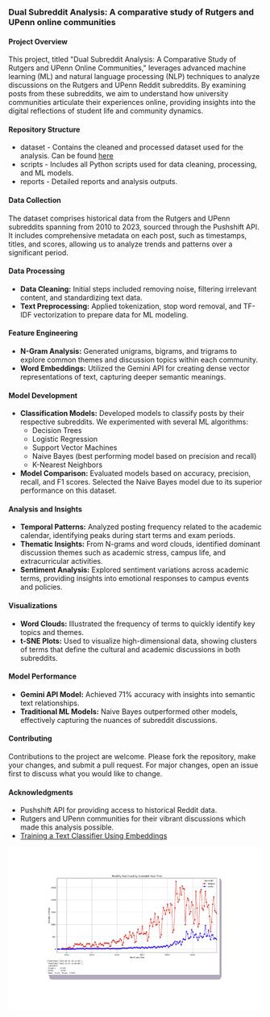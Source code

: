 ### Dual Subreddit Analysis: A comparative study of Rutgers and UPenn online communities 

#### Project Overview
This project, titled "Dual Subreddit Analysis: A Comparative Study of Rutgers and UPenn Online Communities," leverages advanced machine learning (ML) and natural language processing (NLP) techniques to analyze discussions on the Rutgers and UPenn Reddit subreddits. By examining posts from these subreddits, we aim to understand how university communities articulate their experiences online, providing insights into the digital reflections of student life and community dynamics.

#### Repository Structure
* dataset         - Contains the cleaned and processed dataset used for the analysis. Can be found [here](https://drive.google.com/drive/folders/1Hc_rhzceMhvnHLaaIwVXCJQF-DviaZae?usp=sharing)
* scripts         - Includes all Python scripts used for data cleaning, processing, and ML models.
* reports         - Detailed reports and analysis outputs.

#### Data Collection
The dataset comprises historical data from the Rutgers and UPenn subreddits spanning from 2010 to 2023, sourced through the Pushshift API. It includes comprehensive metadata on each post, such as timestamps, titles, and scores, allowing us to analyze trends and patterns over a significant period.

#### Data Processing
- **Data Cleaning:** Initial steps included removing noise, filtering irrelevant content, and standardizing text data.
- **Text Preprocessing:** Applied tokenization, stop word removal, and TF-IDF vectorization to prepare data for ML modeling.

#### Feature Engineering
- **N-Gram Analysis:** Generated unigrams, bigrams, and trigrams to explore common themes and discussion topics within each community.
- **Word Embeddings:** Utilized the Gemini API for creating dense vector representations of text, capturing deeper semantic meanings.

#### Model Development
- **Classification Models:** Developed models to classify posts by their respective subreddits. We experimented with several ML algorithms:
  - Decision Trees
  - Logistic Regression
  - Support Vector Machines
  - Naive Bayes (best performing model based on precision and recall)
  - K-Nearest Neighbors
- **Model Comparison:** Evaluated models based on accuracy, precision, recall, and F1 scores. Selected the Naive Bayes model due to its superior performance on this dataset.

#### Analysis and Insights
- **Temporal Patterns:** Analyzed posting frequency related to the academic calendar, identifying peaks during start terms and exam periods.
- **Thematic Insights:** From N-grams and word clouds, identified dominant discussion themes such as academic stress, campus life, and extracurricular activities.
- **Sentiment Analysis:** Explored sentiment variations across academic terms, providing insights into emotional responses to campus events and policies.

#### Visualizations
- **Word Clouds:** Illustrated the frequency of terms to quickly identify key topics and themes.
- **t-SNE Plots:** Used to visualize high-dimensional data, showing clusters of terms that define the cultural and academic discussions in both subreddits.

#### Model Performance
- **Gemini API Model:** Achieved 71% accuracy with insights into semantic text relationships.
- **Traditional ML Models:** Naive Bayes outperformed other models, effectively capturing the nuances of subreddit discussions.

#### Contributing
Contributions to the project are welcome. Please fork the repository, make your changes, and submit a pull request. For major changes, open an issue first to discuss what you would like to change.

#### Acknowledgments
- Pushshift API for providing access to historical Reddit data.
- Rutgers and UPenn communities for their vibrant discussions which made this analysis possible.
- [Training a Text Classifier Using Embeddings](https://ai.google.dev/gemini-api/tutorials/text_classifier_embeddings)


![RUvsUPENN](report/images/reddit_NLP.gif)